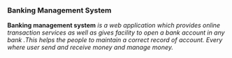 ### Banking Management System ###

**Banking management system** _is a web application which provides online transaction services as well as gives facility to open a bank account in any bank .This helps the people to maintain a correct record of account. Every where user send and receive money and manage money._